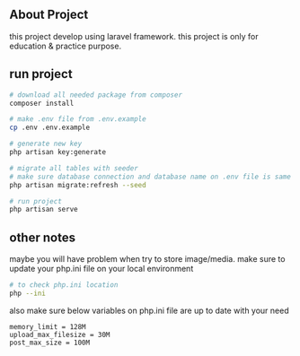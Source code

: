 ## About Project

this project develop using laravel framework. this project is only for education & practice purpose.

## run project

```bash
# download all needed package from composer
composer install

# make .env file from .env.example
cp .env .env.example

# generate new key
php artisan key:generate

# migrate all tables with seeder
# make sure database connection and database name on .env file is same as your local environment
php artisan migrate:refresh --seed

# run project
php artisan serve
```

## other notes

maybe you will have problem when try to store image/media. make sure to update your php.ini file on your local environment

```bash
# to check php.ini location
php --ini
```

also make sure below variables on php.ini file are up to date with your need

```
memory_limit = 128M
upload_max_filesize = 30M
post_max_size = 100M
```
